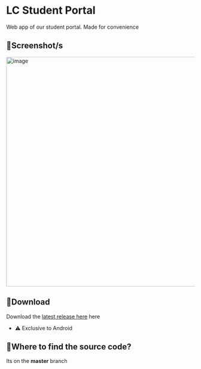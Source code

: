 # **LC Student Portal**
Web app of our student portal. Made for convenience

## 📸**Screenshot/s**
<img height="615" alt="image" src="https://github.com/user-attachments/assets/b111e5fe-0ccb-4d8d-8db1-5b9b69842ce6" />

## 💾**Download**
Download the [latest release here](https://github.com/moonlighthowling616/web-redirect-app/releases/) here 
- ⚠️ Exclusive to Android

## 🤔**Where to find the source code?**
Its on the **master** branch
